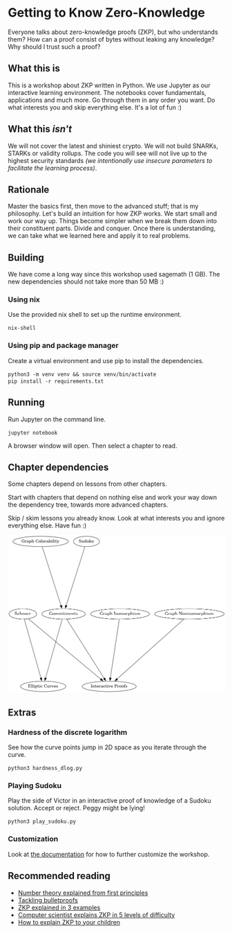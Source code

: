 # Getting to Know Zero-Knowledge

Everyone talks about zero-knowledge proofs (ZKP), but who understands them? How can a proof consist of bytes without leaking any knowledge? Why should I trust such a proof?

## What this is

This is a workshop about ZKP written in Python. We use Jupyter as our interactive learning environment. The notebooks cover fundamentals, applications and much more. Go through them in any order you want. Do what interests you and skip everything else. It's a lot of fun :)

## What this _isn't_

We will not cover the latest and shiniest crypto. We will not build SNARKs, STARKs or validity rollups. The code you will see will not live up to the highest security standards _(we intentionally use insecure parameters to facilitate the learning process)_.

## Rationale

Master the basics first, then move to the advanced stuff; that is my philosophy. Let's build an intuition for how ZKP works. We start small and work our way up. Things become simpler when we break them down into their constituent parts. Divide and conquer. Once there is understanding, we can take what we learned here and apply it to real problems.

## Building

We have come a long way since this workshop used sagemath (1 GB). The new dependencies should not take more than 50 MB :)

### Using nix

Use the provided nix shell to set up the runtime environment.

```
nix-shell
```

### Using pip and package manager

Create a virtual environment and use pip to install the dependencies.

```
python3 -m venv venv && source venv/bin/activate
pip install -r requirements.txt
```

## Running

Run Jupyter on the command line.

```
jupyter notebook
```

A browser window will open. Then select a chapter to read.

## Chapter dependencies

Some chapters depend on lessons from other chapters.

Start with chapters that depend on nothing else and work your way down the dependency tree, towards more advanced chapters.

Skip / skim lessons you already know. Look at what interests you and ignore everything else. Have fun :)

![Chapter dependency tree](chapter-dependencies.png)

## Extras

### Hardness of the discrete logarithm

See how the curve points jump in 2D space as you iterate through the curve.

```
python3 hardness_dlog.py
```

### Playing Sudoku

Play the side of Victor in an interactive proof of knowledge of a Sudoku solution. Accept or reject. Peggy might be lying!

```
python3 play_sudoku.py
```

### Customization

Look at [the documentation](https://github.com/uncomputable/zkp-workshop/blob/master/customization.md) for how to further customize the workshop.

## Recommended reading

- [Number theory explained from first principles](https://explained-from-first-principles.com/number-theory/)
- [Tackling bulletproofs](https://github.com/uncomputable/tackling-bulletproofs)
- [ZKP explained in 3 examples](https://www.circularise.com/blogs/zero-knowledge-proofs-explained-in-3-examples)
- [Computer scientist explains ZKP in 5 levels of difficulty](https://www.youtube.com/watch?v=fOGdb1CTu5c)
- [How to explain ZKP to your children](https://pages.cs.wisc.edu/~mkowalcz/628.pdf)
